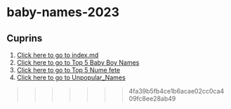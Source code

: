 # baby-names-2023
## Cuprins

1. [Click here to go to index.md](./Index.md)
2. [Click here to go to Top 5 Baby Boy Names](/Top5NumeBăieți.md)
3. [Click here to go to Top 5 Nume fete](/Top5NumeFete.md)
4. [Click here to go to Unpopular_Names](/Unpopular_Names.md)

>>>>>>> 4fa39b5fb4ce1b6acae02cc0ca409fc8ee28ab49
